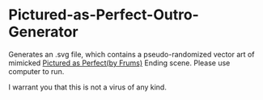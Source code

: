 # Pictured-as-Perfect-Outro-Generator
Generates an .svg file, which contains a pseudo-randomized vector art of mimicked [Pictured as Perfect(by Frums)](https://www.youtube.com/watch?v=6361EXrvUAQ) Ending scene.
Please use computer to run.

I warrant you that this is not a virus of any kind.
